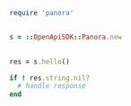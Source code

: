 <!-- Start SDK Example Usage [usage] -->
```ruby
require 'panora'


s = ::OpenApiSDK::Panora.new

    
res = s.hello()

if ! res.string.nil?
  # handle response
end

```
<!-- End SDK Example Usage [usage] -->